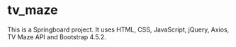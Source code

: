 # tv_maze
This is a Springboard project.  It uses HTML, CSS, JavaScript, jQuery, Axios, TV Maze API and Bootstrap 4.5.2.
